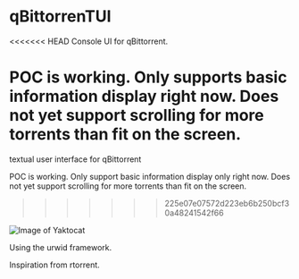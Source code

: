 qBittorrenTUI
===============
<<<<<<< HEAD
Console UI for qBittorrent.

POC is working. Only supports basic information display right now. Does not yet support scrolling for more torrents than fit on the screen.
=======
textual user interface for qBittorrent

POC is working. Only support basic information display only right now. Does not yet support scrolling for more torrents than fit on the screen.
>>>>>>> 225e07e07572d223eb6b250bcf30a48241542f66

![Image of Yaktocat](https://i.imgur.com/QbRAKkE.png)

Using the urwid framework.

Inspiration from rtorrent.